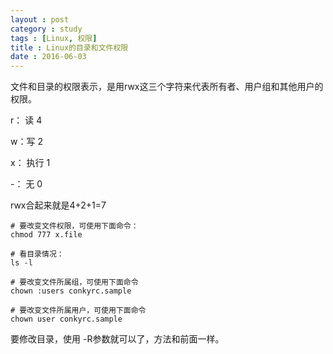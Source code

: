 ```yaml
---
layout : post
category : study
tags : [Linux, 权限]
title : Linux的目录和文件权限
date : 2016-06-03
---
```



文件和目录的权限表示，是用rwx这三个字符来代表所有者、用户组和其他用户的权限。

r： 读     4

w：写     2

x： 执行 1

-：  无     0

rwx合起来就是4+2+1=7

    # 要改变文件权限，可使用下面命令：
    chmod 777 x.file
    
    # 看目录情况：
    ls -l
    
    # 要改变文件所属组，可使用下面命令
    chown :users conkyrc.sample
    
    # 要改变文件所属用户，可使用下面命令
    chown user conkyrc.sample

要修改目录，使用 -R参数就可以了，方法和前面一样。
